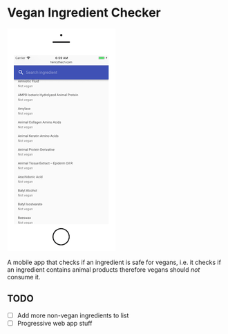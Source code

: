 # Vegan Ingredient Checker

![screenshot](./screenshot.png)

A mobile app that checks if an ingredient is safe for vegans, i.e. it checks if an ingredient contains animal products therefore vegans should _not_ consume it.

## TODO

- [ ] Add more non-vegan ingredients to list
- [ ] Progressive web app stuff
